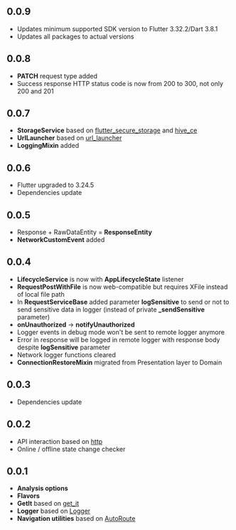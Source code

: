 ## 0.0.9

* Updates minimum supported SDK version to Flutter 3.32.2/Dart 3.8.1
* Updates all packages to actual versions

## 0.0.8

* **PATCH** request type added
* Success response HTTP status code is now from 200 to 300, not only 200 and 201

## 0.0.7

* **StorageService** based on 
[flutter_secure_storage](https://pub.dev/packages/flutter_secure_storage) 
and [hive_ce](https://pub.dev/packages/hive_ce)
* **UrlLauncher** based on [url_launcher](https://pub.dev/packages/url_launcher)
* **LoggingMixin** added

## 0.0.6

* Flutter upgraded to 3.24.5
* Dependencies update

## 0.0.5

* Response + RawDataEntity = **ResponseEntity**
* **NetworkCustomEvent** added

## 0.0.4

* **LifecycleService** is now with **AppLifecycleState** listener
* **RequestPostWithFile** is now web-compatible but requires XFile instead of 
local file path
* In **RequestServiceBase** added parameter **logSensitive** to send or not to
send sensitive data in logger (instead of private **_sendSensitive** parameter)
* **onUnauthorized** -> **notifyUnauthorized**
* Logger events in debug mode won't be sent to remote logger anymore
* Error in response will be logged in remote logger with response body despite
**logSensitive** parameter
* Network logger functions cleared
* **ConnectionRestoreMixin** migrated from Presentation layer to Domain

## 0.0.3

* Dependencies update

## 0.0.2

* API interaction based on [http](https://pub.dev/packages/http)
* Online / offline state change checker

## 0.0.1

* **Analysis options**
* **Flavors**
* **GetIt** based on [get_it](https://pub.dev/packages/get_it)
* **Logger** based on [Logger](https://pub.dev/packages/logger)
* **Navigation utilities** based on [AutoRoute](https://pub.dev/packages/auto_route)
